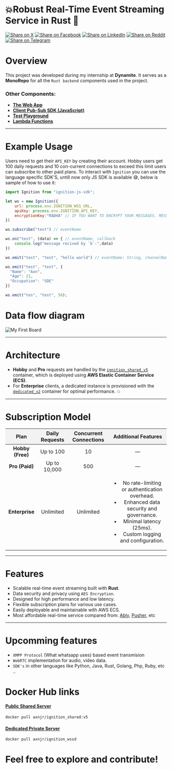 # 💥Robust Real-Time Event Streaming Service in Rust 🦀
  
[![Share on X](https://img.shields.io/badge/share-000000?logo=x&logoColor=white)](https://x.com/intent/tweet?text=Check%20out%20this%20project%20on%20GitHub:%20https://github.com/Axnjr/Ignite%20%23OpenIDConnect%20%23Security%20%23Authentication)
[![Share on Facebook](https://img.shields.io/badge/share-1877F2?logo=facebook&logoColor=white)](https://www.facebook.com/sharer/sharer.php?u=https://github.com/Axnjr/Ignite)
[![Share on LinkedIn](https://img.shields.io/badge/share-0A66C2?logo=linkedin&logoColor=white)](https://www.linkedin.com/sharing/share-offsite/?url=https://github.com/Axnjr/Ignite)
[![Share on Reddit](https://img.shields.io/badge/share-FF4500?logo=reddit&logoColor=white)](https://www.reddit.com/submit?title=Check%20out%20this%20project%20on%20GitHub:%20https://github.com/Axnjr/Ignite)
[![Share on Telegram](https://img.shields.io/badge/share-0088CC?logo=telegram&logoColor=white)](https://t.me/share/url?url=https://github.com/Axnjr/Ignite&text=Check%20out%20this%20project%20on%20GitHub)

# Overview 

This project was developed during my internship at **Dynamite**.  It serves as a **MonoRepo** for all the `Rust backend` components used in the project.  

### Other Components:
- [**The Web App**](https://github.com/Axnjr/Ignition-Web)  
- [**Client Pub-Sub SDK (JavaScript)**](https://github.com/Ignition-Dev/Js-Sdk)  
- [**Test Playground**](https://github.com/Ignition-Dev/Js-Sdk/tree/main/playground)  
- [**Lambda Functions**](https://github.com/Axnjr/dailyCronJob)  

---

# Example Usage 
Users need to get their `API_KEY` by creating their account. Hobby users get 100 daily requests and 10 con-current connections to exceed this limit users can subscribe to other paid plans. To interact with `Ignition` you can use the language specific SDK'S, untill now only JS SDK is available 😅, below is sample of how to use it:
```js
import Ignition from "ignition-js-sdk";

let ws = new Ignition({
    url: process.env.IGNITION_WSS_URL,
    apiKey: process.env.IGNITION_API_KEY,
    encryptionKey:"RADHA" // IF YOU WANT TO ENCRYPT YOUR MESSAGES. MESSAGES NEED TO BE DECRYPTED USING THE SAME KEY ON THE OTHER END !
})

ws.subscribe("test") // eventName

ws.on("test", (data) => { // eventName, callback
	console.log("message recived by `b`:",data)
})

ws.emit("test", "test", "hello world") // eventName: String, channelName: String, message: Any

ws.emit("test", "test", {
  "Name": "Axn",
  "Age": 21,
  "Occupation": "SDE"
})

ws.emit("tes", "test", 56);
```

# Data flow diagram 
![My First Board](https://github.com/user-attachments/assets/d3d8df0f-5b2e-4577-b48d-e4cc49b9e6f3)

---

# Architecture 

- **Hobby** and **Pro** requests are handled by the [`ignition_shared_v5`](https://github.com/Axnjr/Ignite/tree/main/ignition_shared_v5) container, which is deployed using **AWS Elastic Container Service (ECS)**.  
- For **Enterprise** clients, a dedicated instance is provisioned with the [`dedicated_v2`](https://github.com/Axnjr/Ignite/tree/main/WssDedicated) container for optimal performance. 💥

---

# Subscription Model 

<table border="0" cellspacing="14" cellpadding="24" style="width: 100%; text-align: center;">
  <thead style="background-color: #f2f2f2;">
    <tr>
      <th>Plan</th>
      <th>Daily Requests</th>
      <th>Concurrent Connections</th>
      <th>Additional Features</th>
    </tr>
  </thead>
  <tbody>
    <tr>
      <td><strong>Hobby (Free)</strong></td>
      <td>Up to 100</td>
      <td>10</td>
      <td>—</td>
    </tr>
    <tr>
      <td><strong>Pro (Paid)</strong></td>
      <td>Up to 10,000</td>
      <td>500</td>
      <td>—</td>
    </tr>
    <tr>
      <td><strong>Enterprise</strong></td>
      <td>Unlimited</td>
      <td>Unlimited</td>
      <td>
        <ul>
          <li>No rate-limiting or authentication overhead.</li>
          <li>Enhanced data security and governance.</li>
          <li>Minimal latency (25ms).</li>
          <li>Custom logging and configuration.</li>
        </ul>
      </td>
    </tr>
  </tbody>
</table>

---

# Features

- Scalable real-time event streaming built with **Rust**.
- Data security and privacy using `AES Encryption`.
- Designed for high performance and low latency.  
- Flexible subscription plans for various use cases.  
- Easily deployable and maintainable with AWS ECS.
- Most affordable real-time service compared from: [Ably](https://ably.com/), [Pusher](https://pusher.com/), etc

---

# Upcomming features
- `XMPP Protocol` (What whatsapp uses) based event transmision
- `WebRTC` implementation for audio, video data.
- `SDK's` in other languages like Python, Java, Rust, Golang, Php, Ruby, etc ..

# Docker Hub links 

#### [**Public Shared Server**](https://hub.docker.com/r/axnjr/ignition_shared)
```
docker pull axnjr/ignition_shared:v5
```

#### [**Dedicated Private Server**](https://hub.docker.com/r/axnjr/ignition_wssd)
```
docker pull axnjr/ignition_wssd
```

# Feel free to explore and contribute!   
